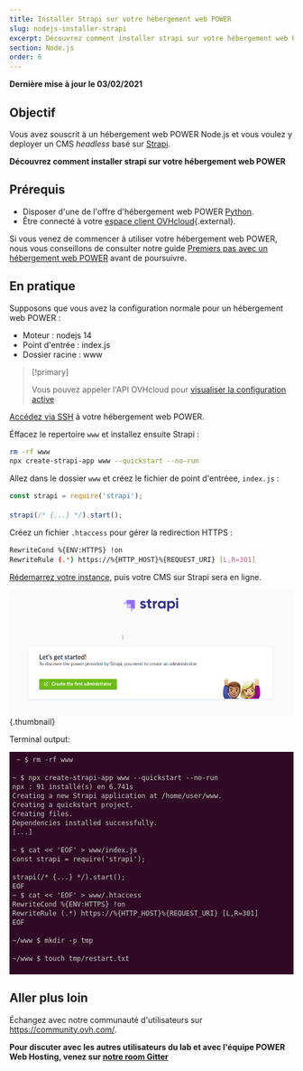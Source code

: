 ```yaml
---
title: Installer Strapi sur votre hébergement web POWER
slug: nodejs-installer-strapi
excerpt: Découvrez comment installer strapi sur votre hébergement web POWER
section: Node.js
order: 6
---
```



<style>
 pre {
     font-size: 14px;
 }
 pre.console {
   background-color: #300A24; 
   color: #ccc;
   font-family: monospace;
   padding: 5px;
   margin-bottom: 5px;
 }
 pre.console code {
   border: solid 0px transparent;
   font-family: monospace !important;
 }
 .small {
     font-size: 0.75em;
 }
</style>

**Dernière mise à jour le 03/02/2021**

## Objectif

Vous avez souscrit à un hébergement web POWER Node.js et vous voulez y deployer un CMS *headless* basé sur [Strapi](https://strapi.io/).

**Découvrez comment installer strapi sur votre hébergement web POWER**

## Prérequis

- Disposer d'une de l'offre d'hébergement web POWER [Python](https://labs.ovh.com/managed-python).
- Être connecté à votre [espace client OVHcloud](https://www.ovh.com/auth/?action=gotomanager){.external}.

Si vous venez de commencer à utiliser votre hébergement web POWER, nous vous conseillons de consulter notre guide [Premiers pas avec un hébergement web POWER](../premiers-pas-avec-hebergement-web-POWER/) avant de poursuivre.

## En pratique

Supposons que vous avez la configuration normale pour un hébergement web POWER :

- Moteur : nodejs 14 
- Point d'entrée : index.js 
- Dossier racine : www 


> [!primary]
>
> Vous pouvez appeler l'API OVHcloud pour [visualiser la configuration active](../premiers-pas-avec-hebergement-web-POWER/#api-get-active-configuration)


[Accédez via SSH](../premiers-pas-avec-hebergement-web-POWER/#ssh) à votre hébergement web POWER. 

Éffacez le repertoire `www` et installez ensuite Strapi :

```sh
rm -rf www
npx create-strapi-app www --quickstart --no-run
```

Allez dans le dossier `www` et créez le fichier de point d'entréee, `index.js` :

```javascript
const strapi = require('strapi');
 
strapi(/* {...} */).start();
```

Créez un fichier `.htaccess` pour gérer la redirection HTTPS :

```sh
RewriteCond %{ENV:HTTPS} !on
RewriteRule (.*) https://%{HTTP_HOST}%{REQUEST_URI} [L,R=301]
```


[Rédemarrez votre instance](../premiers-pas-avec-hebergement-web-POWER/#restart), puis votre CMS sur Strapi sera en ligne.

![Strapi](images/nodejs-install-strapi-01.png){.thumbnail}

Terminal output:

<pre class="console"><code> ~ $ rm -rf www

~ $ npx create-strapi-app www --quickstart --no-run
npx : 91 installé(s) en 6.741s
Creating a new Strapi application at /home/user/www.
Creating a quickstart project.
Creating files.
Dependencies installed successfully.
[...]

~ $ cat << 'EOF' > www/index.js
const strapi = require('strapi');
 
strapi(/* {...} */).start();
EOF
~ $ cat << 'EOF' > www/.htaccess
RewriteCond %{ENV:HTTPS} !on
RewriteRule (.*) https://%{HTTP_HOST}%{REQUEST_URI} [L,R=301]
EOF

~/www $ mkdir -p tmp

~/www $ touch tmp/restart.txt

</code></pre>


## Aller plus loin

Échangez avec notre communauté d'utilisateurs sur <https://community.ovh.com/>.

**Pour discuter avec les autres utilisateurs du lab et avec l'équipe POWER Web Hosting, venez sur [notre room Gitter](https://gitter.im/ovh/power-web-hosting)**